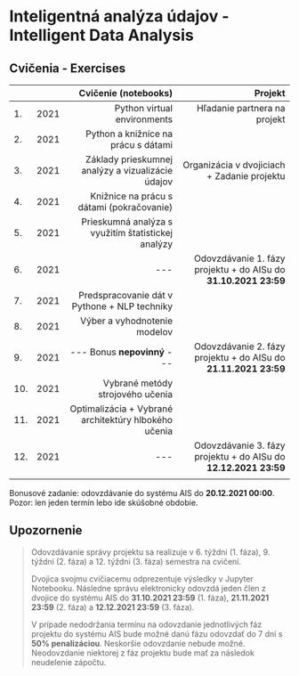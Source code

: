 # Inteligentná analýza údajov - Intelligent Data Analysis
## Cvičenia - Exercises

|     |        | Cvičenie (notebooks)                                 | Projekt                                      |
| :---| :----: | ---------------------------------------------------: | -------------------------------------------: |
| 1.  | 2021   | Python virtual environments                          | Hľadanie partnera na projekt                 |
| 2.  | 2021   | Python a knižníce na prácu s dátami                  |                                              |
| 3.  | 2021   | Základy prieskumnej analýzy a vizualizácie údajov    | Organizácia v dvojiciach + Zadanie projektu  |
| 4.  | 2021   | Knižnice na prácu s dátami (pokračovanie)            |                                              |
| 5.  | 2021   | Prieskumná analýza s využitím štatistickej analýzy   |                                              |
| 6.  | 2021   | ---                                                  | Odovzdávanie 1. fázy projektu + do AISu do **31.10.2021 23:59**  |
| 7.  | 2021   | Predspracovanie dát v Pythone + NLP techniky         |                                              |
| 8.  | 2021   | Výber a vyhodnotenie modelov                                 |                                              |
| 9.  | 2021   | --- Bonus **nepovinný** ---                          | Odovzdávanie 2. fázy projektu + do AISu do **21.11.2021 23:59**  |
| 10. | 2021   | Vybrané metódy strojového učenia                     |                                              |
| 11. | 2021   | Optimalizácia + Vybrané architektúry hlbokého učenia |                                              |
| 12. | 2021   | ---                                                  | Odovzdávanie 3. fázy projektu + do AISu do **12.12.2021 23:59**  |
|     |        |                                                      |                                              |

Bonusové zadanie: odovzdávanie do systému AIS do **20.12.2021 00:00**. Pozor: len jeden termín lebo ide skúšobné obdobie.

## Upozornenie

> Odovzdávanie správy projektu sa realizuje v 6. týždni (1. fáza), 9. týždni (2. fáza) a 12. týždni (3. fáza) semestra na cvičení. 
> 
> Dvojica svojmu cvičiacemu odprezentuje výsledky v Jupyter Notebooku. Následne správu elektronicky odovzdá jeden člen z dvojice do systému AIS do **31.10.2021 23:59** (1. fáza), **21.11.2021 23:59** (2. fáza) a **12.12.2021 23:59** (3. fáza).
> 
> V prípade nedodržania termínu na odovzdanie jednotlivých fáz projektu do systému AIS bude možné danú fázu odovzdať do 7 dní s **50% penalizáciou**. 
> Neskoršie odovzdanie nebude možné. Neodovzdanie niektorej z fáz projektu bude mať za následok neudelenie zápočtu.
